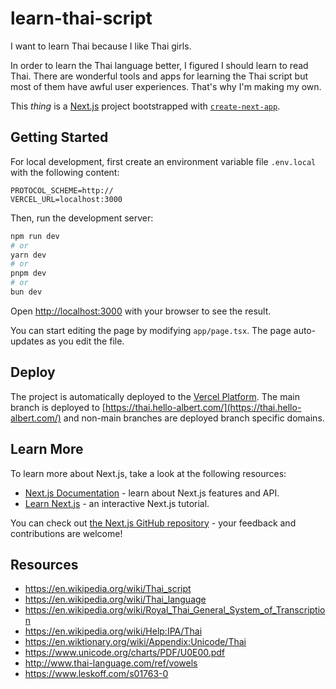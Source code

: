 # learn-thai-script

I want to learn Thai because I like Thai girls.

In order to learn the Thai language better, I figured I should learn to read Thai. There are wonderful tools and apps for learning the Thai script but most of them have awful user experiences. That's why I'm making my own.

This *thing* is a [Next.js](https://nextjs.org) project bootstrapped with [`create-next-app`](https://nextjs.org/docs/app/api-reference/cli/create-next-app).

## Getting Started

For local development, first create an environment variable file `.env.local` with the following content:

```
PROTOCOL_SCHEME=http://
VERCEL_URL=localhost:3000
```

Then, run the development server:

```bash
npm run dev
# or
yarn dev
# or
pnpm dev
# or
bun dev
```

Open [http://localhost:3000](http://localhost:3000) with your browser to see the result.

You can start editing the page by modifying `app/page.tsx`. The page auto-updates as you edit the file.

## Deploy

The project is automatically deployed to the [Vercel Platform](https://vercel.com/). The main branch is deployed to [https://thai.hello-albert.com/](https://thai.hello-albert.com/) and non-main branches are deployed branch specific domains.

## Learn More

To learn more about Next.js, take a look at the following resources:

- [Next.js Documentation](https://nextjs.org/docs) - learn about Next.js features and API.
- [Learn Next.js](https://nextjs.org/learn) - an interactive Next.js tutorial.

You can check out [the Next.js GitHub repository](https://github.com/vercel/next.js) - your feedback and contributions are welcome!

## Resources

- https://en.wikipedia.org/wiki/Thai_script
- https://en.wikipedia.org/wiki/Thai_language
- https://en.wikipedia.org/wiki/Royal_Thai_General_System_of_Transcription
- https://en.wikipedia.org/wiki/Help:IPA/Thai
- https://en.wiktionary.org/wiki/Appendix:Unicode/Thai
- https://www.unicode.org/charts/PDF/U0E00.pdf
- http://www.thai-language.com/ref/vowels
- https://www.leskoff.com/s01763-0
